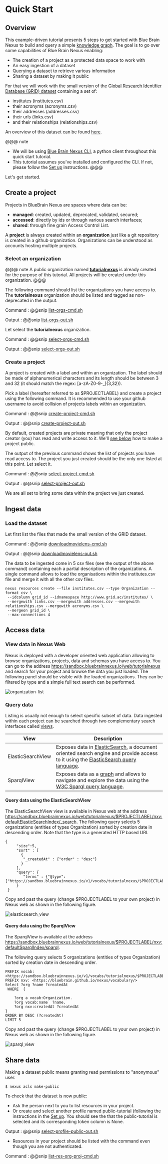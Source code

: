 
# Quick Start


## Overview

This example-driven tutorial presents 5 steps to get started with Blue Brain Nexus to build and query a simple [knowledge graph](../../knowledge-graph/thinking-in-graph.html).
The goal is to go over some capabilities of Blue Brain Nexus enabling:

* The creation of a project as a protected data space to work with
* An easy ingestion of a dataset
* Querying a dataset to retrieve various information
* Sharing a dataset by making it public

For that we will work with the small version of the [Global Research Identifier Database (GRID) dataset](https://www.grid.ac/) containing a set of:

* institutes (institutes.csv)
* their acronyms (acronyms.csv)
* their addresses (addresses.csv)
* their urls  (links.csv)
* and their relationships (relationships.csv)

An overview of this dataset can be found [here](../dataset/index.html).

@@@ note
* We will be using [Blue Brain Nexus CLI](https://github.com/BlueBrain/nexus-cli), a python client throughout this quick start tutorial.
* This tutorial assumes you've installed and configured the CLI. If not, please follow the [Set up](../setup/index.html) instructions.
@@@

Let's get started.


## Create a project

Projects in BlueBrain Nexus are spaces where data can be:

* **managed**: created, updated, deprecated, validated, secured;
* **accessed**: directly by ids or through various search interfaces;
* **shared**: through fine grain Access Control List.

A **project** is always created within an **organization** just like a git repository is created in a github organization. Organizations can be understood as accounts hosting multiple projects.

### Select an organization

@@@ note
A public organization named **[tutorialnexus](https://sandbox.bluebrainnexus.io/web/tutorialnexus)** is already created for the purpose of this tutorial. All projects will be created under this organization.
@@@

The following command should list the organizations you have access to. The **tutorialnexus** organization should be listed and tagged as non-deprecated in the output.

Command
:   @@snip [list-orgs-cmd.sh](../assets/list-orgs-cmd.sh)

Output
:   @@snip [list-orgs-out.sh](../assets/list-orgs-out.sh)


Let select the **tutorialnexus** organization.

Command
:   @@snip [select-orgs-cmd.sh](../assets/select-orgs-cmd.sh)

Output
:   @@snip [select-orgs-out.sh](../assets/select-orgs-out.sh)


### Create a project

A project is created with a label and within an organization. The label should be made of alphanumerical characters and its length should be between 3 and 32 (it should match the regex: [a-zA-Z0-9-_]{3,32}).

Pick a label (hereafter referred to as $PROJECTLABEL) and create a project using the following command.
It is recommended to use your github username to avoid collision of projects labels within an organization.

Command
:   @@snip [create-project-cmd.sh](../assets/create-project-cmd.sh)

Output
:   @@snip [create-project-out.sh](../assets/create-project-out.sh)

By default, created projects are private meaning that only the project creator (you) has read and write access to it. We'll [see below](#share-data) how to make a project public.

The output of the previous command shows the list of projects you have read access to. The project you just created should be the only one listed at this point. Let select it.

Command
:   @@snip [select-project-cmd.sh](../assets/select-project-cmd.sh)

Output
:   @@snip [select-project-out.sh](../assets/select-project-out.sh)

We are all set to bring some data within the project we just created.

## Ingest data


### Load the dataset

Let first list the files that made the small version of the GRID dataset.

Command
:   @@snip [downloadmovielens-cmd.sh](../assets/downloadmovielens-cmd.sh)

Output
:   @@snip [downloadmovielens-out.sh](../assets/downloadmovielens-out.sh)


The data to be ingested come in 5 csv files (see the output of the above command) containing each a partial description of the organizations. A single command allows
to load the organisations within the institutes.csv file and merge it with all the other csv files.

```shell
nexus resources create --file institutes.csv --type Organization --format csv \
 --idcolumn grid_id --idnamespace http://www.grid.ac/institutes/ \
 --mergewith links.csv --mergewith addresses.csv --mergewith relationships.csv --mergewith acronyms.csv \
 --mergeon grid_id \
 --max-connections 4
```


## Access data

### View data in Nexus Web

Nexus is deployed with a developer oriented web application allowing to browse organizations, projects, data and schemas you have access to.
You can go to the address https://sandbox.bluebrainnexus.io/web/tutorialnexus and search for your project and browse the data you just loaded. The following panel should be visible with the loaded organizations. They can be filtered by type and a simple full text search can be performed.

![organization-list](../assets/organization_list.png)


### Query data

Listing is usually not enough to select specific subset of data. Data ingested within each project can be searched through two complementary search interfaces called [views](../../../api/1.0/kg/kg-views-api.md).

View              | Description
------------------|---------------
ElasticSearchView | Exposes data in [ElasticSearch](https://www.elastic.co/products/elasticsearch), a document oriented search engine and provide access to it using the [ElasticSearch query language](https://www.elastic.co/guide/en/elasticsearch/reference/current/search-request-body.html).
SparqlView        | Exposes data as a [graph](../../knowledge-graph/thinking-in-graph.html) and allows to navigate and explore the data using the [W3C Sparql query language](../../knowledge-graph/querying-knowledge-graph.html).

#### Query data using the ElasticSearchView

The ElasticSearchView view is available in Nexus web at the address https://sandbox.bluebrainnexus.io/web/tutorialnexus/$PROJECTLABEL/nxv:defaultElasticSearchIndex/_search.
The following query selects 5 organizations (entities of types Organization) sorted by creation date in descending order. Note that the type is a generated HTTP based URI.

```
{
     "size":5,
     "sort" : [
       {
        "_createdAt" : {"order" : "desc"}
       }
     ],
     "query": {
     	"terms" : {"@type":["https://sandbox.bluebrainnexus.io/v1/vocabs/tutorialnexus/$PROJECTLABEL/Organization"]}
     }
 }

```

Copy and past the query (change $PROJECTLABEL to your own project) in Nexus web as shown in the following figure.

![elasticsearch_view](../assets/elasticsearch_view.png)


#### Query data using the SparqlView

The SparqlView is available at the address https://sandbox.bluebrainnexus.io/web/tutorialnexus/$PROJECTLABEL/nxv:defaultSparqlIndex/sparql.

The following query selects 5 organizations (entities of types Organization) sorted by creation date in descending order.

```
PREFIX vocab: <https://sandbox.bluebrainnexus.io/v1/vocabs/tutorialnexus/$PROJECTLABEL/>
PREFIX nxv: <https://bluebrain.github.io/nexus/vocabulary/>
Select ?org ?name ?createdAt
 WHERE  {

    ?org a vocab:Organization.
    ?org vocab:name  ?name.
    ?org nxv:createdAt ?createdAt
}
ORDER BY DESC (?createdAt)
LIMIT 5
```

Copy and past the query (change $PROJECTLABEL to your own project) in Nexus web as shown in the following figure.

![sparql_view](../assets/sparql_view.png)

## Share data

Making a dataset public means granting read permissions to "anonymous" user.

```shell
$ nexus acls make-public
```

To check that the dataset is now public:

* Ask the person next to you to list resources in your project.
* Or create and select another profile named public-tutorial (following the instructions in the [Set up](../setup/index.html).
You should see the that the public-tutorial is selected and its corresponding token column is None.

Output
:   @@snip [select-profile-public-out.sh](../assets/select-profile-public-out.sh)


* Resources in your project should be listed with the command even though you are not authenticated.

Command
:   @@snip [list-res-org-proj-cmd.sh](../assets/list-res-org-proj-cmd.sh)
